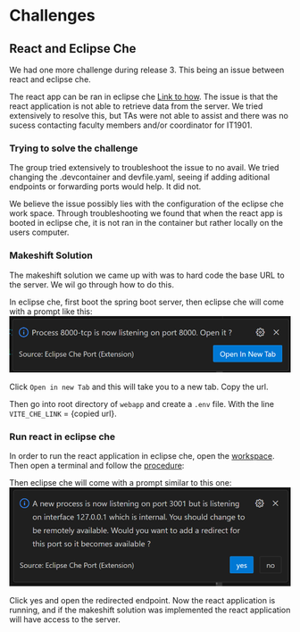 # Challenges

## React and Eclipse Che

We had one more challenge during release 3. This being an issue between react and eclipse che.

The react app can be ran in eclipse che [Link to how](/mixmaven/README.md#eclipse-che). The issue is that the react application is not able to retrieve data from the server. We tried extensively to resolve this, but TAs were not able to assist and there was no sucess contacting faculty members and/or coordinator for IT1901.

### Trying to solve the challenge

The group tried extensively to troubleshoot the issue to no avail. We tried changing the .devcontainer and devfile.yaml, seeing if adding aditional endpoints or forwarding ports would help. It did not.

We believe the issue possibly lies with the configuration of the eclipse che work space. Through troubleshooting we found that when the react app is booted in eclipse che, it is not ran in the container but rather locally on the users computer.

### Makeshift Solution

The makeshift solution we came up with was to hard code the base URL to the server. We wil go through how to do this.

In eclipse che, first boot the spring boot server, then eclipse che will come with a prompt like this:
![Alt text](/docs/release-3/images/che-spring-boot-prompt.png)

Click `Open in new Tab` and this will take you to a new tab. Copy the url.

Then go into root directory of `webapp` and create a `.env` file. With the line `VITE_CHE_LINK` = {copied url}.

### Run react in eclipse che

In order to run the react application in eclipse che, open the [workspace](https://che.stud.ntnu.no/#https://gitlab.stud.idi.ntnu.no/it1901/groups-2023/gr2331/gr2331?new). Then open a terminal and follow the [procedure](/webapp/README.md#running-the-app):

Then eclipse che will come with a prompt similar to this one:
![Alt text](/docs/release-3/images/eclipse-che-redirect.png)

Click yes and open the redirected endpoint. Now the react application is running, and if the makeshift solution was implemented the react application will have access to the server.
